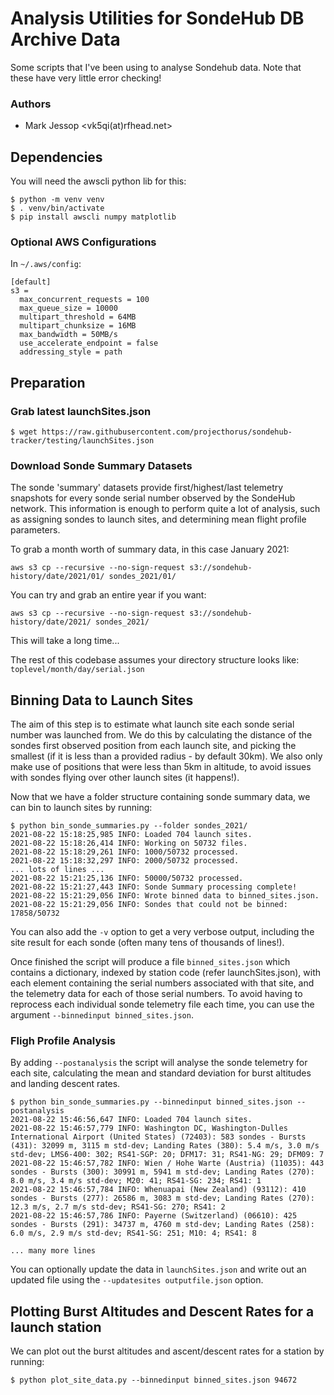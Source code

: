 # Analysis Utilities for SondeHub DB Archive Data

Some scripts that I've been using to analyse Sondehub data. Note that these have very little error checking!

### Authors
* Mark Jessop <vk5qi(at)rfhead.net>

## Dependencies
You will need the awscli python lib for this:
```
$ python -m venv venv
$ . venv/bin/activate
$ pip install awscli numpy matplotlib
```

### Optional AWS Configurations
In `~/.aws/config`:
```
[default]
s3 =
  max_concurrent_requests = 100
  max_queue_size = 10000
  multipart_threshold = 64MB
  multipart_chunksize = 16MB
  max_bandwidth = 50MB/s
  use_accelerate_endpoint = false
  addressing_style = path
```

## Preparation

### Grab latest launchSites.json
```
$ wget https://raw.githubusercontent.com/projecthorus/sondehub-tracker/testing/launchSites.json
```

### Download Sonde Summary Datasets
The sonde 'summary' datasets provide first/highest/last telemetry snapshots for every sonde serial number observed by the SondeHub network. This information is enough to perform quite a lot of analysis, such as assigning sondes to launch sites, and determining mean flight profile parameters.

To grab a month worth of summary data, in this case January 2021:

```
aws s3 cp --recursive --no-sign-request s3://sondehub-history/date/2021/01/ sondes_2021/01/
```

You can try and grab an entire year if you want:
```
aws s3 cp --recursive --no-sign-request s3://sondehub-history/date/2021/ sondes_2021/
```
This will take a long time...

The rest of this codebase assumes your directory structure looks like: `toplevel/month/day/serial.json`

## Binning Data to Launch Sites
The aim of this step is to estimate what launch site each sonde serial number was launched from. We do this by calculating the distance of the sondes first observed position from each launch site, and picking the smallest (if it is less than a provided radius - by default 30km). We also only make use of positions that were less than 5km in altitude, to avoid issues with sondes flying over other launch sites (it happens!).

Now that we have a folder structure containing sonde summary data, we can bin to launch sites by running:
```
$ python bin_sonde_summaries.py --folder sondes_2021/
2021-08-22 15:18:25,985 INFO: Loaded 704 launch sites.
2021-08-22 15:18:26,414 INFO: Working on 50732 files.
2021-08-22 15:18:29,261 INFO: 1000/50732 processed.
2021-08-22 15:18:32,297 INFO: 2000/50732 processed.
... lots of lines ...
2021-08-22 15:21:25,136 INFO: 50000/50732 processed.
2021-08-22 15:21:27,443 INFO: Sonde Summary processing complete!
2021-08-22 15:21:29,056 INFO: Wrote binned data to binned_sites.json.
2021-08-22 15:21:29,056 INFO: Sondes that could not be binned: 17858/50732
```

You can also add the `-v` option to get a very verbose output, including the site result for each sonde (often many tens of thousands of lines!).

Once finished the script will produce a file `binned_sites.json` which contains a dictionary, indexed by station code (refer launchSites.json), with each element containing the serial numbers associated with that site, and the telemetry data for each of those serial numbers. To avoid having to reprocess each individual sonde telemetry file each time, you can use the argument `--binnedinput binned_sites.json`.

### Fligh Profile Analysis
By adding `--postanalysis` the script will analyse the sonde telemetry for each site, calculating the mean and standard deviation for burst altitudes and landing descent rates. 

```
$ python bin_sonde_summaries.py --binnedinput binned_sites.json --postanalysis
2021-08-22 15:46:56,647 INFO: Loaded 704 launch sites.
2021-08-22 15:46:57,779 INFO: Washington DC, Washington-Dulles International Airport (United States) (72403): 583 sondes - Bursts (431): 32099 m, 3115 m std-dev; Landing Rates (380): 5.4 m/s, 3.0 m/s std-dev; LMS6-400: 302; RS41-SGP: 20; DFM17: 31; RS41-NG: 29; DFM09: 7
2021-08-22 15:46:57,782 INFO: Wien / Hohe Warte (Austria) (11035): 443 sondes - Bursts (300): 30991 m, 5941 m std-dev; Landing Rates (270): 8.0 m/s, 3.4 m/s std-dev; M20: 41; RS41-SG: 234; RS41: 1
2021-08-22 15:46:57,784 INFO: Whenuapai (New Zealand) (93112): 410 sondes - Bursts (277): 26586 m, 3083 m std-dev; Landing Rates (270): 12.3 m/s, 2.7 m/s std-dev; RS41-SG: 270; RS41: 2
2021-08-22 15:46:57,786 INFO: Payerne (Switzerland) (06610): 425 sondes - Bursts (291): 34737 m, 4760 m std-dev; Landing Rates (258): 6.0 m/s, 2.9 m/s std-dev; RS41-SG: 251; M10: 4; RS41: 8

... many more lines
```

You can optionally update the data in `launchSites.json` and write out an updated file using the `--updatesites outputfile.json` option.

## Plotting Burst Altitudes and Descent Rates for a launch station
We can plot out the burst altitudes and ascent/descent rates for a station by running:
```
$ python plot_site_data.py --binnedinput binned_sites.json 94672
```
